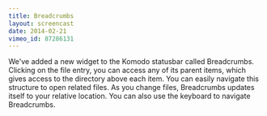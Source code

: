 ```yaml
---
title: Breadcrumbs
layout: screencast
date: 2014-02-21
vimeo_id: 87286131
---
```


We've added a new widget to the Komodo statusbar called Breadcrumbs. Clicking on the file entry, you can access any of its parent items, which gives access to the directory above each item. You can easily navigate this structure to open related files. As you change files, Breadcrumbs updates itself to your relative location. You can also use the keyboard to navigate Breadcrumbs.
